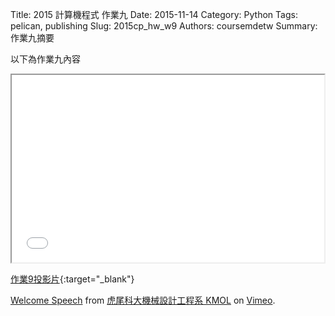 Title: 2015 計算機程式 作業九
Date: 2015-11-14
Category: Python
Tags: pelican, publishing
Slug: 2015cp_hw_w9
Authors: coursemdetw
Summary: 作業九摘要

以下為作業九內容

<iframe src="40423226_cp_w9_p.html" width="500" height="300"></iframe>

[作業9投影片](40423226_cp_w9_p.html){:target="_blank"}

<p><a href="https://vimeo.com/137724068">Welcome Speech</a> from <a href="https://vimeo.com/user24079973">虎尾科大機械設計工程系 KMOL</a> on <a href="https://vimeo.com">Vimeo</a>.</p>

